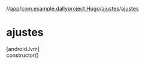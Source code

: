 //[app](../../../index.md)/[com.example.dallyproject.Hugo](../index.md)/[ajustes](index.md)/[ajustes](ajustes.md)

# ajustes

[androidJvm]\
constructor()
